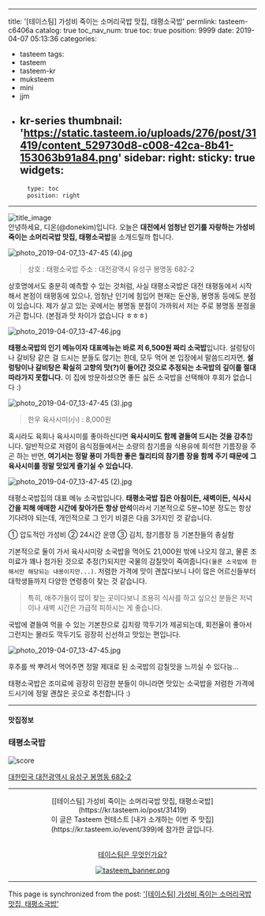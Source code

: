 
---
title: '[테이스팀] 가성비 죽이는 소머리국밥 맛집, 태평소국밥'
permlink: tasteem-c6406a
catalog: true
toc_nav_num: true
toc: true
position: 9999
date: 2019-04-07 05:13:36
categories:
- tasteem
tags:
- tasteem
- tasteem-kr
- muksteem
- mini
- jjm
- kr-series
thumbnail: 'https://static.tasteem.io/uploads/276/post/31419/content_529730d8-c008-42ca-8b41-153063b91a84.png'
sidebar:
    right:
        sticky: true
widgets:
    -
        type: toc
        position: right
---


![title_image](https://static.tasteem.io/uploads/276/post/31419/content_529730d8-c008-42ca-8b41-153063b91a84.png)
<br/>
안녕하세요, 디온(@donekim)입니다. 오늘은 **대전에서 엄청난 인기를 자랑하는 가성비 죽이는 소머리국밥 맛집, 태평소국밥**을 소개드릴까 합니다. 


![photo_2019-04-07_13-47-45 (4).jpg](https://static.tasteem.io/uploads/image/image/157814/2373a423-f73e-4ca4-856c-56d1352d5fb1.jpeg)
> 상호 : 태평소국밥
> 주소 : 대전광역시 유성구 봉명동 682-2

상호명에서도 충분히 예측할 수 있는 것처럼, 사실 태평소국밥은 대전 태평동에서 시작해서 본점이 태평동에 있으나, 엄청난 인기에 힘입어 현재는 둔산동, 봉명동 등에도 분점이 있습니다. 제가 살고 있는 곳에서는 봉명동 분점이 가까워서 저는 주로 봉명동 분점을 가곤 합니다. (본점과 맛 차이가 없습니다 ㅎㅎㅎ)


![photo_2019-04-07_13-47-46.jpg](https://static.tasteem.io/uploads/image/image/157816/2373a423-f73e-4ca4-856c-56d1352d5fb1.jpeg)

**태평소국밥의 인기 메뉴이자 대표메뉴는 바로 저 6,500원 짜리 소국밥**입니다. 설렁탕이나 갈비탕 같은 걸 드시는 분들도 많기는 한데,  모두 먹어 본 입장에서 말씀드리자면, **설렁탕이나 갈비탕은 확실히 고향의 맛(?)이 들어간 것으로 추정되는 소국밥의 깊이를 절대 따라가지 못합니다.** 이 집에 방문하셨으면 좋든 싫든 소국밥을 선택해야 후회가 없습니다 :)


![photo_2019-04-07_13-47-45 (3).jpg](https://static.tasteem.io/uploads/image/image/157817/2373a423-f73e-4ca4-856c-56d1352d5fb1.jpeg)
> 한우 육사시미(小) : 8,000원

혹시라도 육회나 육사시미를 좋아하신다면 **육사시미도 함께 곁들여 드시는 것을 강추**합니다. 일반적으로 저렴이 음식점들에서는 소량의 참기름을 식용유에 희석한 기름장을 주곤 하는 반면, **여기서는 정말 풍미 가득한 좋은 퀄리티의 참기름 장을 함께 주기 때문에 그 육사시미를 정말 맛있게 즐기실 수 있습니다.**


![photo_2019-04-07_13-47-45 (2).jpg](https://static.tasteem.io/uploads/image/image/157819/2373a423-f73e-4ca4-856c-56d1352d5fb1.jpeg)

태평소국밥집의 대표 메뉴 소국밥입니다. **태평소국밥 집은 아침이든, 새벽이든, 식사시간을 피해 애매한 시간에 찾아가든 항상 만석**이라서 기본적으로 5분~10분 정도는 항상 기다려야 되는데, 개인적으로 그 인기 비결은 다음 3가지인 것 같습니다.

① 압도적인 가성비
② 24시간 운영
③ 김치, 참기름장 등 기본찬들의 충실함

기본적으로 둘이 가서 육사시미랑 소국밥을 먹어도 21,000원 밖에 나오지 않고, 물론 조미료가 꽤나 첨가된 것으로 추정(?)되지만 국물의 감칠맛이 죽여줍니다`(물론 소국밥에 한해서만 해당되는 내용이지만...)`. 저렴한 가격에 맛이 괜찮다보니 나이 많은 어르신들부터 대학생들까지 다양한 연령층이 찾는 것 같습니다.

> 특히, 애주가들이 많이 찾는 곳이다보니 조용히 식사를 하고 싶으신 분들은 저녁이나 새벽 시간은 가급적 피하시는 게 좋습니다.

국밥에 곁들여 먹을 수 있는 기본찬으로 김치랑 깍두기가 제공되는데, 회전율이 좋아서 그런지는 몰라도 깍두기도 굉장히 신선하고 맛있는 편입니다.


![photo_2019-04-07_13-47-45.jpg](https://static.tasteem.io/uploads/image/image/157822/2373a423-f73e-4ca4-856c-56d1352d5fb1.jpeg)

후추를 싹 뿌려서 먹어주면 정말 제대로 된 소국밥의 감칠맛을 느끼실 수 있다능... 

태평소국밥은 조미료에 굉장히 민감한 분들이 아니라면 맛있는 소국밥을 저렴한 가격에 드시기에 정말 괜찮은 곳으로 추천합니다 :)





---------------------
#### 맛집정보
### 태평소국밥
![score](https://static.tasteem.io/images/steem/2Crowns.png)

[대한민국 대전광역시 유성구 봉명동 682-2](https://kr.tasteem.io/post/31419#map)

-----------------------------------------
<center>[[테이스팀] 가성비 죽이는 소머리국밥 맛집, 태평소국밥](https://kr.tasteem.io/post/31419)
<br/>이 글은 Tasteem 컨테스트
 [내가 소개하는  이번 주 맛집](https://kr.tasteem.io/event/399)에 참가한 글입니다.

<br/>[테이스팀은 무엇인가요?](https://kr.tasteem.io/about)

[![tasteem_banner.png](https://static.tasteem.io/images/tasteem_banner_v3.png)](https://kr.tasteem.io)</center>

- - -

This page is synchronized from the post: ['[테이스팀] 가성비 죽이는 소머리국밥 맛집, 태평소국밥'](https://steemit.com/@donekim/tasteem-c6406a)
